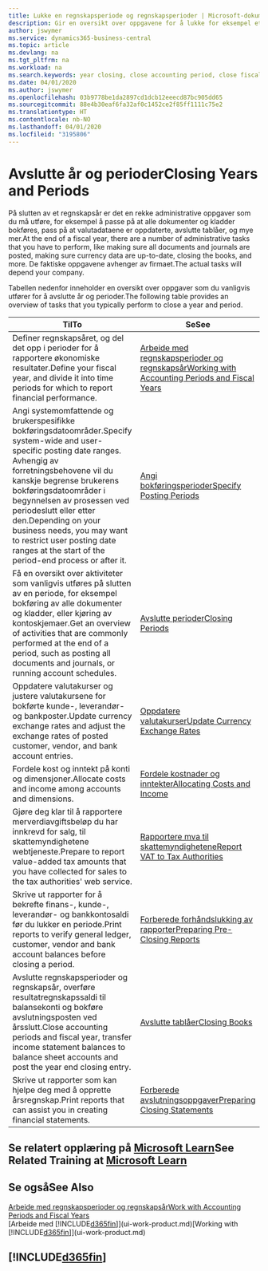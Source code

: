 ```yaml
---
title: Lukke en regnskapsperiode og regnskapsperioder | Microsoft-dokumentasjon
description: Gir en oversikt over oppgavene for å lukke for eksempel et regnskapsår eller en regnskapsperiode og sørge for at dokumenter og kladder er bokført, og for å kontrollere banksaldoer.
author: jswymer
ms.service: dynamics365-business-central
ms.topic: article
ms.devlang: na
ms.tgt_pltfrm: na
ms.workload: na
ms.search.keywords: year closing, close accounting period, close fiscal year, bank account detailed trial balance
ms.date: 04/01/2020
ms.author: jswymer
ms.openlocfilehash: 03b9778be1da2897cd1dcb12eeecd87bc905dd65
ms.sourcegitcommit: 88e4b30eaf6fa32af0c1452ce2f85ff1111c75e2
ms.translationtype: HT
ms.contentlocale: nb-NO
ms.lasthandoff: 04/01/2020
ms.locfileid: "3195806"
---
```

# <a name="closing-years-and-periods"></a><span data-ttu-id="49a32-103">Avslutte år og perioder</span><span class="sxs-lookup"><span data-stu-id="49a32-103">Closing Years and Periods</span></span>

<span data-ttu-id="49a32-104">På slutten av et regnskapsår er det en rekke administrative oppgaver som du må utføre, for eksempel å passe på at alle dokumenter og kladder bokføres, pass på at valutadataene er oppdaterte, avslutte tablåer, og mye mer.</span><span class="sxs-lookup"><span data-stu-id="49a32-104">At the end of a fiscal year, there are a number of administrative tasks that you have to perform, like making sure all documents and journals are posted, making sure currency data are up-to-date, closing the books, and more.</span></span> <span data-ttu-id="49a32-105">De faktiske oppgavene avhenger av firmaet.</span><span class="sxs-lookup"><span data-stu-id="49a32-105">The actual tasks will depend your company.</span></span>

<span data-ttu-id="49a32-106">Tabellen nedenfor inneholder en oversikt over oppgaver som du vanligvis utfører for å avslutte år og perioder.</span><span class="sxs-lookup"><span data-stu-id="49a32-106">The following table provides an overview of tasks that you typically perform to close a year and period.</span></span>

| <span data-ttu-id="49a32-107">Til</span><span class="sxs-lookup"><span data-stu-id="49a32-107">To</span></span> | <span data-ttu-id="49a32-108">Se</span><span class="sxs-lookup"><span data-stu-id="49a32-108">See</span></span> |
| --- | --- |
| <span data-ttu-id="49a32-109">Definer regnskapsåret, og del det opp i perioder for å rapportere økonomiske resultater.</span><span class="sxs-lookup"><span data-stu-id="49a32-109">Define your fiscal year, and divide it into time periods for which to report financial performance.</span></span> | [<span data-ttu-id="49a32-110">Arbeide med regnskapsperioder og regnskapsår</span><span class="sxs-lookup"><span data-stu-id="49a32-110">Working with Accounting Periods and Fiscal Years</span></span>](finance-accounting-periods-and-fiscal-years.md)|
| <span data-ttu-id="49a32-111">Angi systemomfattende og brukerspesifikke bokføringsdatoområder.</span><span class="sxs-lookup"><span data-stu-id="49a32-111">Specify system-wide and user-specific posting date ranges.</span></span> <span data-ttu-id="49a32-112">Avhengig av forretningsbehovene vil du kanskje begrense brukerens bokføringsdatoområder i begynnelsen av prosessen ved periodeslutt eller etter den.</span><span class="sxs-lookup"><span data-stu-id="49a32-112">Depending on your business needs, you may want to restrict user posting date ranges at the start of the period-end process or after it.</span></span> |[<span data-ttu-id="49a32-113">Angi bokføringsperioder</span><span class="sxs-lookup"><span data-stu-id="49a32-113">Specify Posting Periods</span></span>](finance-how-specify-posting-periods.md) |
| <span data-ttu-id="49a32-114">Få en oversikt over aktiviteter som vanligvis utføres på slutten av en periode, for eksempel bokføring av alle dokumenter og kladder, eller kjøring av kontoskjemaer.</span><span class="sxs-lookup"><span data-stu-id="49a32-114">Get an overview of activities that are commonly performed at the end of a period, such as posting all documents and journals, or running account schedules.</span></span> |[<span data-ttu-id="49a32-115">Avslutte perioder</span><span class="sxs-lookup"><span data-stu-id="49a32-115">Closing Periods</span></span>](year-how-complete-period-end-processes.md) |
| <span data-ttu-id="49a32-116">Oppdatere valutakurser og justere valutakursene for bokførte kunde-, leverandør- og bankposter.</span><span class="sxs-lookup"><span data-stu-id="49a32-116">Update currency exchange rates and adjust the exchange rates of posted customer, vendor, and bank account entries.</span></span> |[<span data-ttu-id="49a32-117">Oppdatere valutakurser</span><span class="sxs-lookup"><span data-stu-id="49a32-117">Update Currency Exchange Rates</span></span>](finance-how-update-currencies.md) |
| <span data-ttu-id="49a32-118">Fordele kost og inntekt på konti og dimensjoner.</span><span class="sxs-lookup"><span data-stu-id="49a32-118">Allocate costs and income among accounts and dimensions.</span></span> |[<span data-ttu-id="49a32-119">Fordele kostnader og inntekter</span><span class="sxs-lookup"><span data-stu-id="49a32-119">Allocating Costs and Income</span></span>](year-allocate-costs-income.md) |
| <span data-ttu-id="49a32-120">Gjøre deg klar til å rapportere merverdiavgiftsbeløp du har innkrevd for salg, til skattemyndighetene webtjeneste.</span><span class="sxs-lookup"><span data-stu-id="49a32-120">Prepare to report value-added tax amounts that you have collected for sales to the tax authorities' web service.</span></span> |[<span data-ttu-id="49a32-121">Rapportere mva til skattemyndighetene</span><span class="sxs-lookup"><span data-stu-id="49a32-121">Report VAT to Tax Authorities</span></span>](finance-how-report-vat.md)|
| <span data-ttu-id="49a32-122">Skrive ut rapporter for å bekrefte finans-, kunde-, leverandør- og bankkontosaldi før du lukker en periode.</span><span class="sxs-lookup"><span data-stu-id="49a32-122">Print reports to verify general ledger, customer, vendor and bank account balances before closing a period.</span></span> |[<span data-ttu-id="49a32-123">Forberede forhåndslukking av rapporter</span><span class="sxs-lookup"><span data-stu-id="49a32-123">Preparing Pre-Closing Reports</span></span>](year-prepare-preclose-reports.md) |
| <span data-ttu-id="49a32-124">Avslutte regnskapsperioder og regnskapsår, overføre resultatregnskapssaldi til balansekonti og bokføre avslutningsposten ved årsslutt.</span><span class="sxs-lookup"><span data-stu-id="49a32-124">Close accounting periods and fiscal year, transfer income statement balances to balance sheet accounts and post the year end closing entry.</span></span> |[<span data-ttu-id="49a32-125">Avslutte tablåer</span><span class="sxs-lookup"><span data-stu-id="49a32-125">Closing Books</span></span>](year-close-books.md) |
| <span data-ttu-id="49a32-126">Skrive ut rapporter som kan hjelpe deg med å opprette årsregnskap.</span><span class="sxs-lookup"><span data-stu-id="49a32-126">Print reports that can assist you in creating financial statements.</span></span> |[<span data-ttu-id="49a32-127">Forberede avslutningsoppgaver</span><span class="sxs-lookup"><span data-stu-id="49a32-127">Preparing Closing Statements</span></span>](year-prepare-close-statement.md) |

## <a name="see-related-training-at-microsoft-learn"></a><span data-ttu-id="49a32-128">Se relatert opplæring på [Microsoft Learn](/learn/modules/close-fiscal-year-dynamics-365-business-central/index)</span><span class="sxs-lookup"><span data-stu-id="49a32-128">See Related Training at [Microsoft Learn](/learn/modules/close-fiscal-year-dynamics-365-business-central/index)</span></span>

## <a name="see-also"></a><span data-ttu-id="49a32-129">Se også</span><span class="sxs-lookup"><span data-stu-id="49a32-129">See Also</span></span>

[<span data-ttu-id="49a32-130">Arbeide med regnskapsperioder og regnskapsår</span><span class="sxs-lookup"><span data-stu-id="49a32-130">Work with Accounting Periods and Fiscal Years</span></span>](finance-accounting-periods-and-fiscal-years.md)  
<span data-ttu-id="49a32-131">[Arbeide med [!INCLUDE[d365fin](includes/d365fin_md.md)]](ui-work-product.md)</span><span class="sxs-lookup"><span data-stu-id="49a32-131">[Working with [!INCLUDE[d365fin](includes/d365fin_md.md)]](ui-work-product.md)</span></span>

## [!INCLUDE[d365fin](includes/free_trial_md.md)]  
